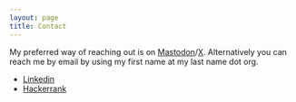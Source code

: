 ```yaml
---
layout: page
title: Contact
---
```


My preferred way of reaching out is on [Mastodon](https://mastodon.ie/@dueyfinster)/[X](https://twitter.com/dueyfinster). Alternatively you can reach me by email by using my first name at my last name dot org.

* [Linkedin](https://www.linkedin.com/in/neilgrogan)
* [Hackerrank](https://www.hackerrank.com/dueyfinster)
